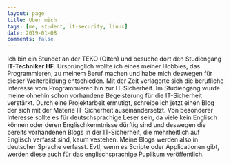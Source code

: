 ```yaml
---
layout: page
title: Über mich
tags: [me, student, it-security, linux]
date: 2019-01-08
comments: false
---
```

    
Ich bin ein Stundet an der TEKO (Olten) und besuche dort den Studiengang __IT-Techniker HF__. Ursprünglich wollte ich eines meiner Hobbies, das Programmieren, zu meinem Beruf machen und habe mich deswegen für dieser Weiterbildung entschieden.
Mit der Zeit verlagerte sich die berufliche Interesse vom Programmieren hin zur IT-Sicherheit.
Im Studiengang wurde meine ohnehin schon vorhandene Begeisterung für die IT-Sicherheit verstärkt.
Durch eine Projektarbeit ermutigt, schreibe ich jetzt einen Blog der sich mit der Materie IT-Sicherheit auseinandersetzt.
Von besonderer Interesse sollte es für deutschsprachige Leser sein, da viele kein Englisch können oder deren Englischkenntnisse dürftig sind und deswegen die bereits vorhandenen Blogs in der IT-Sicherheit, die mehrheitlich auf Englisch verfasst sind, kaum vestehen.
Meine Blogs werden also in deutscher Sprache verfasst. Evtl, wenn es Scripte oder Applicationen gibt, werden diese auch für das englischsprachige Puplikum veröffentlich.

